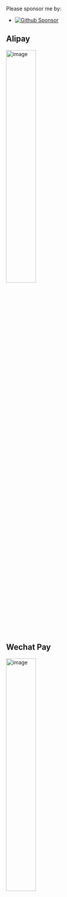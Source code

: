 Please sponsor me by:

- [![Github Sponsor](https://img.shields.io/badge/-Github%20Sponsor-magenta?logo=github&logoColor=white)](https://github.com/sponsors/linrongbin16)


## Alipay

<img width="40%" alt="image" src="https://github.com/linrongbin16/lin.nvim/assets/6496887/5f8d1153-870d-422a-98cc-9a8ecc274591">

## Wechat Pay

<img width="40%" alt="image" src="https://github.com/linrongbin16/lin.nvim/assets/6496887/e901db4f-654d-4c29-af94-0d38e9b47191">
